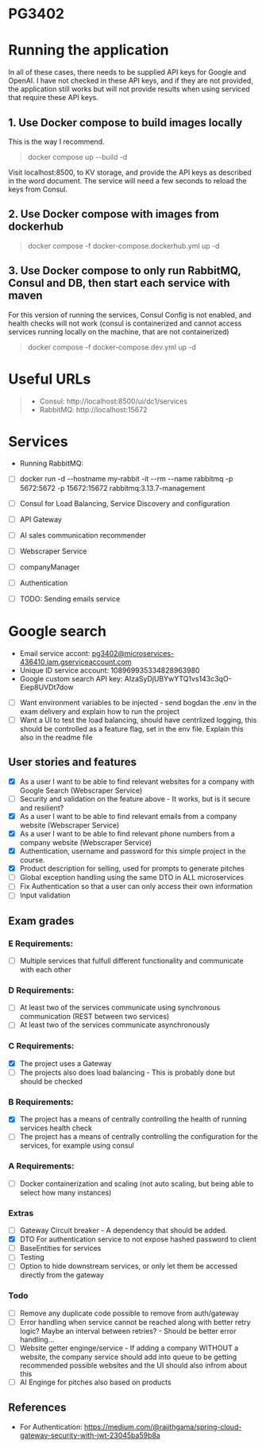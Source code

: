 # PG3402

# Running the application
In all of these cases, there needs to be supplied API keys for Google and OpenAI. I have not checked in these API keys, and if they are not provided, the application still works but will not provide results when using serviced that require these API keys.
## 1. Use Docker compose to build images locally
This is the way I recommend.
> docker compose up --build -d

Visit localhost:8500, to KV storage, and provide the API keys as described in the word document. The service will need a few seconds to reload the keys from Consul.


## 2. Use Docker compose with images from dockerhub
> docker compose -f docker-compose.dockerhub.yml up -d

## 3. Use Docker compose to only run RabbitMQ, Consul and DB, then start each service with maven
For this version of running the services, Consul Config is not enabled, and health checks will not work (consul is containerized and cannot access services running locally on the machine, that are not containerized)

> docker compose -f docker-compose.dev.yml up -d


# Useful URLs
> - Consul: http://localhost:8500/ui/dc1/services
> - RabbitMQ: http://localhost:15672


# Services

- Running RabbitMQ:
- [ ] docker run -d --hostname my-rabbit -it --rm --name rabbitmq -p 5672:5672 -p 15672:15672 rabbitmq:3.13.7-management
- [ ] Consul for Load Balancing, Service Discovery and configuration
- [ ] API Gateway

- [ ] AI sales communication recommender
- [ ] Webscraper Service
- [ ] companyManager
- [ ] Authentication
- [ ] TODO: Sending emails service

# Google search 
 - Email service accont:  pg3402@microservices-436410.iam.gserviceaccount.com 
 - Unique ID service account: 108969935334828963980
 - Google custom search API key:  AIzaSyDjUBYwYTQ1vs143c3qO-Eiep8UVDt7dow

- [ ] Want environment variables to be injected - send bogdan the .env in the exam delivery and explain how to run the project
- [ ] Want a UI to test the load balancing, should have centrlized logging, this should be controlled as a feature flag, set in the env file. Explain this also in the readme file

## User stories and features
- [X] As a user I want to be able to find relevant websites for a company with Google Search (Webscraper Service)
- [ ] Security and validation on the feature above - It works, but is it secure and resilient?
- [X] As a user I want to be able to find relevant emails from a company website (Webscraper Service)
- [X] As a user I want to be able to find relevant phone numbers from a company website (Webscraper Service)
- [X] Authentication, username and password for this simple project in the course.
- [X] Product description for selling, used for prompts to generate pitches
- [ ] Global exception handling using the same DTO in ALL microservices
- [ ] Fix Authentication so that a user can only access their own information
- [ ] Input validation

## Exam grades
### E Requirements:
- [ ] Multiple services that fulfull different functionality and communicate with each other

### D Requirements:
- [ ] At least two of the services communicate using synchronous communication (REST between two services)
- [ ] At least two of the services communicate asynchronously

### C Requirements:
- [X] The project uses a Gateway
- [ ] The projects also does load balancing
        - This is probably done but should be checked

### B Requirements:
- [X] The project has a means of centrally controlling the health of running services health check
- [ ] The project has a means of centrally controlling the configuration for the services, for example using consul

### A Requirements:
- [ ] Docker containerization and scaling (not auto scaling, but being able to select how many instances)

### Extras
- [ ] Gateway Circuit breaker - A dependency that should be added.
- [X] DTO For authentication service to not expose hashed password to client
- [ ] BaseEntities for services
- [ ] Testing
- [ ] Option to hide downstream services, or only let them be accessed directly from the gateway

### Todo
- [ ] Remove any duplicate code possible to remove from auth/gateway
- [ ] Error handling when service cannot be reached along with better retry logic? Maybe an interval between retries? - Should be better error handling...
- [ ] Website getter enginge/service - If adding a company WITHOUT a website, the company service should add into queue to be getting recommended possible websites and the UI should also infrom about this
- [ ] AI Enginge for pitches also based on products

## References
- For Authentication: https://medium.com/@rajithgama/spring-cloud-gateway-security-with-jwt-23045ba59b8a